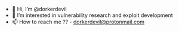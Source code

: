 - 👋 Hi, I’m @dorkerdevil
- 👀 I’m interested in vulnerability research and exploit development
- 📫 How to reach me ?? - dorkerdevil@protonmail.com

<!---
dorkerdevil/dorkerdevil is a ✨ special ✨ repository because its `README.md` (this file) appears on your GitHub profile.
You can click the Preview link to take a look at your changes.
--->
